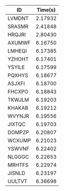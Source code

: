 |ID|Time(s)|
|-|-|
|LVMDNT|2.17932|
|SRASMR|2.41848|
|HRQJRI|2.80430|
|AXUMWF|6.16750|
|LMHEQI|6.17385|
|YZHOHT|6.17401|
|YSYILE|6.17599|
|PQXHYS|6.18677|
|ASJXFI|6.18700|
|FHCXPO|6.18843|
|TKWJLM|6.19203|
|KHAKAB|6.19212|
|WVYNJR|6.19556|
|JIXTQC|6.19703|
|DOMPZP|6.20807|
|WCXUMP|6.21023|
|YSWVNF|6.22402|
|NLGGGC|6.22653|
|MRHTFS|6.22974|
|JISNLD|6.23197|
|UULTVT|6.36698|
